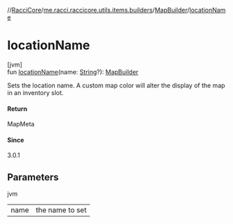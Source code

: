//[RacciCore](../../../index.md)/[me.racci.raccicore.utils.items.builders](../index.md)/[MapBuilder](index.md)/[locationName](location-name.md)

# locationName

[jvm]\
fun [locationName](location-name.md)(name: [String](https://kotlinlang.org/api/latest/jvm/stdlib/kotlin/-string/index.html)?): [MapBuilder](index.md)

Sets the location name. A custom map color will alter the display of the map in an inventory slot.

#### Return

MapMeta

#### Since

3.0.1

## Parameters

jvm

| | |
|---|---|
| name | the name to set |
